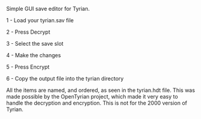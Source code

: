 Simple GUI save editor for Tyrian.

1 - Load your tyrian.sav file

2 - Press Decrypt

3 - Select the save slot

4 - Make the changes

5 - Press Encrypt

6 - Copy the output file into the tyrian directory


All the items are named, and ordered, as seen in the tyrian.hdt file. This was made possible by the OpenTyrian project, which made it very easy to handle the decryption and encryption. This is not for the 2000 version of Tyrian.
